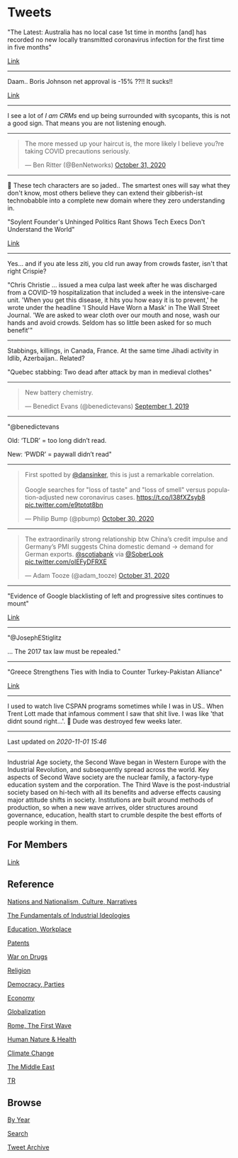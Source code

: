 # Tweets

"The Latest: Australia has no local case 1st time in months [and] has
recorded no new locally transmitted coronavirus infection for the
first time in five months"

[Link](https://www.independent.co.uk/news/world/europe/the-latest-australia-has-no-local-case-1st-time-in-months-western-australia-capital-cases-cases-latest-b1495809.html)

---

Daam.. Boris Johnson net approval is -15% ??!! It sucks!!

[Link](https://yougov.co.uk/topics/politics/trackers/boris-johnson-approval-rating)

---

I see a lot of *I am CRMs* end up being surrounded with sycopants,
this is not a good sign. That means you are not listening
enough. 

---

<blockquote class="twitter-tweet"><p lang="en" dir="ltr">The more messed up your haircut is, the more likely I believe you?re taking COVID precautions seriously.</p>&mdash; Ben Ritter (@BenNetworks) <a href="https://twitter.com/BenNetworks/status/1322659147960168449?ref_src=twsrc%5Etfw">October 31, 2020</a></blockquote> <script async src="https://platform.twitter.com/widgets.js" charset="utf-8"></script>

---

🤣 These tech characters are so jaded.. The smartest ones will say
what they don't know, most others believe they can extend their
gibberish-ist technobabble into a complete new domain where they zero
understanding in.

"Soylent Founder's Unhinged Politics Rant Shows Tech Execs Don't
Understand the World"

[Link](https://www.vice.com/amp/en/article/epd4je/soylent-founders-unhinged-politics-rant-shows-tech-execs-dont-understand-the-world)

---

Yes... and if you ate less ziti, you cld run away from crowds faster,
isn't that right Crispie?

"Chris Christie ... issued a mea culpa last week after he was
discharged from a COVID-19 hospitalization that included a week in the
intensive-care unit. 'When you get this disease, it hits you how easy
it is to prevent,' he wrote under the headline 'I Should Have Worn a
Mask' in The Wall Street Journal. 'We are asked to wear cloth over our
mouth and nose, wash our hands and avoid crowds. Seldom has so little
been asked for so much benefit'"

---

Stabbings, killings, in Canada, France. At the same time Jihadi activity in
Idlib, Azerbaijan.. Related?

"Quebec stabbing: Two dead after attack by man in medieval clothes"

---

<blockquote class="twitter-tweet"><p lang="en" dir="ltr">New battery chemistry.</p>&mdash; Benedict Evans (@benedictevans) <a href="https://twitter.com/benedictevans/status/1168279470156865536?ref_src=twsrc%5Etfw">September 1, 2019</a></blockquote> <script async src="https://platform.twitter.com/widgets.js" charset="utf-8"></script>

---

"@benedictevans

Old: ‘TLDR’ = too long didn’t read.

New: ‘PWDR’ = paywall didn’t read"

---

<blockquote class="twitter-tweet"><p lang="en" dir="ltr">First spotted by <a href="https://twitter.com/dansinker?ref_src=twsrc%5Etfw">@dansinker</a>, this is just a remarkable correlation. <br><br>Google searches for &quot;loss of taste&quot; and &quot;loss of smell&quot; versus population-adjusted new coronavirus cases. <a href="https://t.co/I38fXZsyb8">https://t.co/I38fXZsyb8</a> <a href="https://t.co/e9tptqt8bn">pic.twitter.com/e9tptqt8bn</a></p>&mdash; Philip Bump (@pbump) <a href="https://twitter.com/pbump/status/1322013016351793152?ref_src=twsrc%5Etfw">October 30, 2020</a></blockquote> <script async src="https://platform.twitter.com/widgets.js" charset="utf-8"></script>

---

<blockquote class="twitter-tweet"><p lang="en" dir="ltr">The extraordinarily strong relationship btw China’s credit impulse and Germany’s PMI suggests China domestic demand -&gt; demand for German exports. <a href="https://twitter.com/scotiabank?ref_src=twsrc%5Etfw">@scotiabank</a> via <a href="https://twitter.com/SoberLook?ref_src=twsrc%5Etfw">@SoberLook</a> <a href="https://t.co/oIEFyDFRXE">pic.twitter.com/oIEFyDFRXE</a></p>&mdash; Adam Tooze (@adam_tooze) <a href="https://twitter.com/adam_tooze/status/1322498551805628416?ref_src=twsrc%5Etfw">October 31, 2020</a></blockquote> <script async src="https://platform.twitter.com/widgets.js" charset="utf-8"></script>

---

"Evidence of Google blacklisting of left and progressive sites continues to mount"

[Link](https://www.wsws.org/en/articles/2017/08/08/goog-a08.html)

---

"@JosephEStiglitz 

... The 2017 tax law must be repealed."

---

"Greece Strengthens Ties with India to Counter Turkey-Pakistan Alliance"

[Link](https://greece.greekreporter.com/2020/10/30/greece-strengthens-ties-with-india-to-counter-turkey-pakistan-alliance/)

---

I used to watch live CSPAN programs sometimes while I was in US.. When
Trent Lott made that infamous comment I saw that shit live. I was like
'that didnt sound right...'. 🤔 Dude was destroyed few weeks later.

---

Last updated on *2020-11-01 15:46*

---


Industrial Age society, the Second Wave began in Western Europe with
the Industrial Revolution, and subsequently spread across the
world. Key aspects of Second Wave society are the nuclear family, a
factory-type education system and the corporation. The Third Wave is
the post-industrial society based on hi-tech with all its benefits and
adverse effects causing major attitude shifts in society. Institutions
are built around methods of production, so when a new wave arrives,
older structures around governance, education, health start to crumble
despite the best efforts of people working in them.

## For Members

[Link](https://thirdwave-members.herokuapp.com)

## Reference

[Nations and Nationalism, Culture, Narratives](/2013/02/nations-and-nationalism.md)

[The Fundamentals of Industrial Ideologies](/2011/04/fundamentals-of-industrial-ideologies.md)

[Education, Workplace](2017/09/education-workplace.md)

[Patents](/2018/09/patents.md)

[War on Drugs](/2019/11/war-on-drugs.md)

[Religion](/2015/04/god-religion.md)

[Democracy, Parties](/2016/11/democracy.md)

[Economy](/2018/05/economy.md)

[Globalization](/2018/09/globalization.md)

[Rome, The First Wave](/2017/12/rome.md)

[Human Nature & Health](/2020/07/human-nature.md)

[Climate Change](/2018/12/climate.md)

[The Middle East](/2019/07/middleeast.md)

[TR](../tr)

## Browse

[By Year](years.md)

[Search](search.html)

[Tweet Archive](/tweets/README.md)



